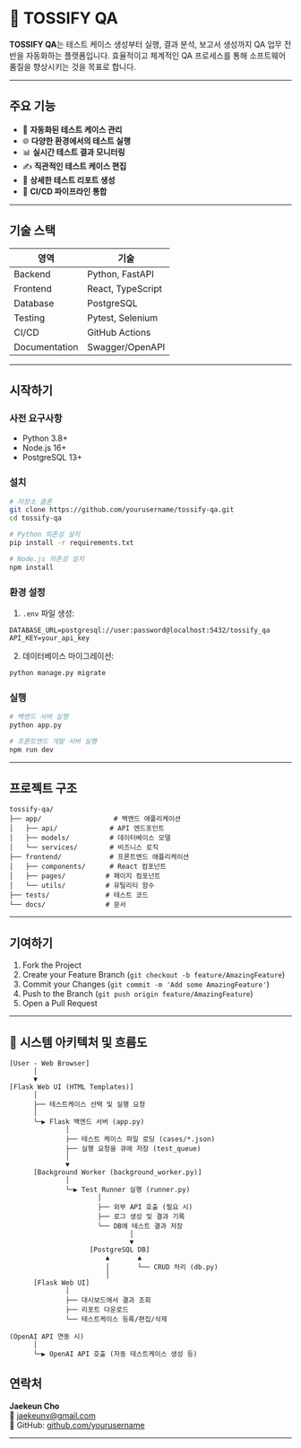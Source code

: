 # 🧪 TOSSIFY QA

**TOSSIFY QA**는 테스트 케이스 생성부터 실행, 결과 분석, 보고서 생성까지 QA 업무 전반을 자동화하는 플랫폼입니다.
효율적이고 체계적인 QA 프로세스를 통해 소프트웨어 품질을 향상시키는 것을 목표로 합니다.

---

## 주요 기능

* 🤖 **자동화된 테스트 케이스 관리**
* 🌐 **다양한 환경에서의 테스트 실행**
* 📊 **실시간 테스트 결과 모니터링**
* ✍️ **직관적인 테스트 케이스 편집**
* 🧾 **상세한 테스트 리포트 생성**
* 🔄 **CI/CD 파이프라인 통합**

---

## 기술 스택

| 영역 | 기술 |
|------|------|
| Backend | Python, FastAPI |
| Frontend | React, TypeScript |
| Database | PostgreSQL |
| Testing | Pytest, Selenium |
| CI/CD | GitHub Actions |
| Documentation | Swagger/OpenAPI |

---

## 시작하기

### 사전 요구사항

* Python 3.8+
* Node.js 16+
* PostgreSQL 13+

### 설치

```bash
# 저장소 클론
git clone https://github.com/yourusername/tossify-qa.git
cd tossify-qa

# Python 의존성 설치
pip install -r requirements.txt

# Node.js 의존성 설치
npm install
```

### 환경 설정

1. `.env` 파일 생성:
```env
DATABASE_URL=postgresql://user:password@localhost:5432/tossify_qa
API_KEY=your_api_key
```

2. 데이터베이스 마이그레이션:
```bash
python manage.py migrate
```

### 실행

```bash
# 백엔드 서버 실행
python app.py

# 프론트엔드 개발 서버 실행
npm run dev
```

---

## 프로젝트 구조

```
tossify-qa/
├── app/                  # 백엔드 애플리케이션
│   ├── api/             # API 엔드포인트
│   ├── models/          # 데이터베이스 모델
│   └── services/        # 비즈니스 로직
├── frontend/            # 프론트엔드 애플리케이션
│   ├── components/      # React 컴포넌트
│   ├── pages/          # 페이지 컴포넌트
│   └── utils/          # 유틸리티 함수
├── tests/              # 테스트 코드
└── docs/               # 문서
```

---

## 기여하기

1. Fork the Project
2. Create your Feature Branch (`git checkout -b feature/AmazingFeature`)
3. Commit your Changes (`git commit -m 'Add some AmazingFeature'`)
4. Push to the Branch (`git push origin feature/AmazingFeature`)
5. Open a Pull Request

---

## 🧭 시스템 아키텍처 및 흐름도

```
[User - Web Browser]
      │
      ▼
[Flask Web UI (HTML Templates)]
      │
      ├── 테스트케이스 선택 및 실행 요청
      │
      └─▶ Flask 백엔드 서버 (app.py)
              │
              ├── 테스트 케이스 파일 로딩 (cases/*.json)
              ├── 실행 요청을 큐에 저장 (test_queue)
              │
              ▼
      [Background Worker (background_worker.py)]
              │
              └─▶ Test Runner 실행 (runner.py)
                      │
                      ├── 외부 API 호출 (필요 시)
                      ├── 로그 생성 및 결과 기록
                      └── DB에 테스트 결과 저장
                              │
                              ▼
                    [PostgreSQL DB]
                        ▲       ▲
                        │       └── CRUD 처리 (db.py)
                        │
      [Flask Web UI]
              │
              ├── 대시보드에서 결과 조회
              ├── 리포트 다운로드
              └── 테스트케이스 등록/편집/삭제

(OpenAI API 연동 시)
      │
      └─▶ OpenAI API 호출 (자동 테스트케이스 생성 등)
```

## 연락처

**Jaekeun Cho**  
📧 jaekeunv@gmail.com  
🔗 GitHub: [github.com/yourusername](https://github.com/yourusername)

---
